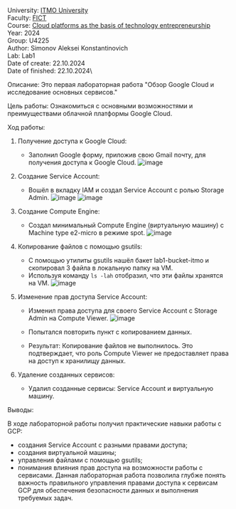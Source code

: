University: [ITMO University](https://itmo.ru/ru/)\
Faculty: [FICT](https://fict.itmo.ru)\
Course: [Cloud platforms as the basis of technology entrepreneurship](https://itmo-ict-faculty.github.io/cloud-platforms-as-the-basis-of-technology-entrepreneurship/education/labs/)\
Year: 2024\
Group: U4225\
Author: Simonov Aleksei Konstantinovich\
Lab: Lab1\
Date of create: 22.10.2024\
Date of finished: 22.10.2024\

Описание:
Это первая лабораторная работа "Обзор Google Cloud и исследование основных сервисов."

Цель работы:
Ознакомиться с основными возможностями и преимуществами облачной платформы Google Cloud.

Ход работы:

1. Получение доступа к Google Cloud: 
    - Заполнил Google форму, приложив свою Gmail почту, для получения доступа к Google Cloud.
	![image](https://github.com/user-attachments/assets/3a1f6606-4e28-4707-9123-2649f94562d4)
2. Создание Service Account:
    - Вошёл в вкладку IAM и создал Service Account с ролью Storage Admin.
	![image](https://github.com/user-attachments/assets/f12df527-3bc8-45af-87ad-1b1679d5f705)
        ![image](https://github.com/user-attachments/assets/f033f96e-07f1-4262-8767-b3d710ef5066)


3. Создание Compute Engine:
    - Создал минимальный Compute Engine (виртуальную машину) с Machine type e2-micro в режиме spot.
        ![image](https://github.com/user-attachments/assets/1e083e49-7aac-4739-b38a-825f60e899e3)


4. Копирование файлов с помощью gsutils:
    - С помощью утилиты gsutils нашёл бакет lab1-bucket-itmo и скопировал 3 файла в локальную папку на VM.
    - Используя команду `ls -lah` отобразил, что эти файлы хранятся на VM.
      ![image](https://github.com/user-attachments/assets/a711778f-9620-4c2b-b9d1-a785c6da536d)

      
5. Изменение прав доступа Service Account:
    - Изменил права доступа для своего Service Account с Storage Admin на Compute Viewer.
![image](https://github.com/user-attachments/assets/5eb39253-c65f-4f20-83cc-819766e75aa2)


    - Попытался повторить пункт с копированием данных.


    - Результат: Копирование файлов не выполнилось. Это подтверждает, что роль Compute Viewer не предоставляет права на доступ к хранилищу данных.
6. Удаление созданных сервисов:
    - Удалил созданные сервисы: Service Account и виртуальную машину.

Выводы:

В ходе лабораторной работы получил практические навыки работы с GCP: 
- создания Service Account с разными правами доступа;
- создания виртуальной машины;
- управления файлами с помощью gsutils;
- понимания влияния прав доступа на возможности работы с сервисами. 
Данная лабораторная работа позволила глубже понять важность правильного управления правами доступа к сервисам GCP для обеспечения безопасности данных и выполнения требуемых задач.

